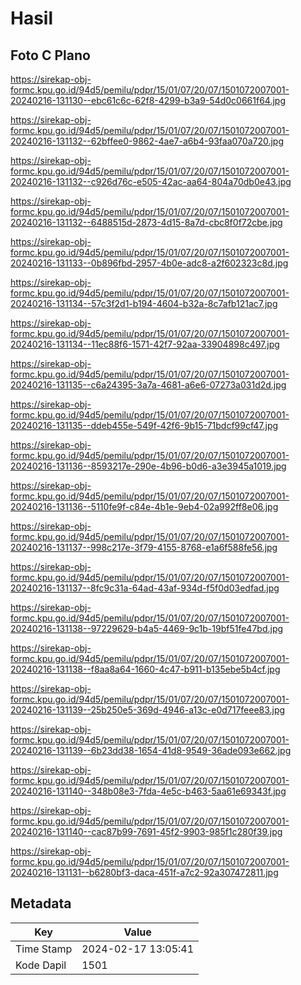 # Hasil

## Foto C Plano

https://sirekap-obj-formc.kpu.go.id/94d5/pemilu/pdpr/15/01/07/20/07/1501072007001-20240216-131130--ebc61c6c-62f8-4299-b3a9-54d0c0661f64.jpg

https://sirekap-obj-formc.kpu.go.id/94d5/pemilu/pdpr/15/01/07/20/07/1501072007001-20240216-131132--62bffee0-9862-4ae7-a6b4-93faa070a720.jpg

https://sirekap-obj-formc.kpu.go.id/94d5/pemilu/pdpr/15/01/07/20/07/1501072007001-20240216-131132--c926d76c-e505-42ac-aa64-804a70db0e43.jpg

https://sirekap-obj-formc.kpu.go.id/94d5/pemilu/pdpr/15/01/07/20/07/1501072007001-20240216-131132--6488515d-2873-4d15-8a7d-cbc8f0f72cbe.jpg

https://sirekap-obj-formc.kpu.go.id/94d5/pemilu/pdpr/15/01/07/20/07/1501072007001-20240216-131133--0b896fbd-2957-4b0e-adc8-a2f602323c8d.jpg

https://sirekap-obj-formc.kpu.go.id/94d5/pemilu/pdpr/15/01/07/20/07/1501072007001-20240216-131134--57c3f2d1-b194-4604-b32a-8c7afb121ac7.jpg

https://sirekap-obj-formc.kpu.go.id/94d5/pemilu/pdpr/15/01/07/20/07/1501072007001-20240216-131134--11ec88f6-1571-42f7-92aa-33904898c497.jpg

https://sirekap-obj-formc.kpu.go.id/94d5/pemilu/pdpr/15/01/07/20/07/1501072007001-20240216-131135--c6a24395-3a7a-4681-a6e6-07273a031d2d.jpg

https://sirekap-obj-formc.kpu.go.id/94d5/pemilu/pdpr/15/01/07/20/07/1501072007001-20240216-131135--ddeb455e-549f-42f6-9b15-71bdcf99cf47.jpg

https://sirekap-obj-formc.kpu.go.id/94d5/pemilu/pdpr/15/01/07/20/07/1501072007001-20240216-131136--8593217e-290e-4b96-b0d6-a3e3945a1019.jpg

https://sirekap-obj-formc.kpu.go.id/94d5/pemilu/pdpr/15/01/07/20/07/1501072007001-20240216-131136--5110fe9f-c84e-4b1e-9eb4-02a992ff8e06.jpg

https://sirekap-obj-formc.kpu.go.id/94d5/pemilu/pdpr/15/01/07/20/07/1501072007001-20240216-131137--998c217e-3f79-4155-8768-e1a6f588fe56.jpg

https://sirekap-obj-formc.kpu.go.id/94d5/pemilu/pdpr/15/01/07/20/07/1501072007001-20240216-131137--8fc9c31a-64ad-43af-934d-f5f0d03edfad.jpg

https://sirekap-obj-formc.kpu.go.id/94d5/pemilu/pdpr/15/01/07/20/07/1501072007001-20240216-131138--97229629-b4a5-4469-9c1b-19bf51fe47bd.jpg

https://sirekap-obj-formc.kpu.go.id/94d5/pemilu/pdpr/15/01/07/20/07/1501072007001-20240216-131138--f8aa8a64-1660-4c47-b911-b135ebe5b4cf.jpg

https://sirekap-obj-formc.kpu.go.id/94d5/pemilu/pdpr/15/01/07/20/07/1501072007001-20240216-131139--25b250e5-369d-4946-a13c-e0d717feee83.jpg

https://sirekap-obj-formc.kpu.go.id/94d5/pemilu/pdpr/15/01/07/20/07/1501072007001-20240216-131139--6b23dd38-1654-41d8-9549-36ade093e662.jpg

https://sirekap-obj-formc.kpu.go.id/94d5/pemilu/pdpr/15/01/07/20/07/1501072007001-20240216-131140--348b08e3-7fda-4e5c-b463-5aa61e69343f.jpg

https://sirekap-obj-formc.kpu.go.id/94d5/pemilu/pdpr/15/01/07/20/07/1501072007001-20240216-131140--cac87b99-7691-45f2-9903-985f1c280f39.jpg

https://sirekap-obj-formc.kpu.go.id/94d5/pemilu/pdpr/15/01/07/20/07/1501072007001-20240216-131131--b6280bf3-daca-451f-a7c2-92a307472811.jpg


## Metadata

| Key        | Value               |
| ---------- | ------------------- |
| Time Stamp | 2024-02-17 13:05:41 |
| Kode Dapil | 1501                |



